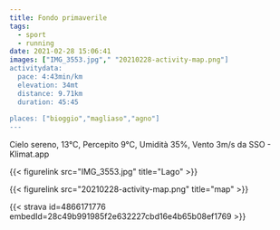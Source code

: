 ```yaml
---
title: Fondo primaverile
tags:
  - sport
  - running
date: 2021-02-28 15:06:41
images: ["IMG_3553.jpg"," "20210228-activity-map.png"]
activitydata:
  pace: 4:43min/km
  elevation: 34mt
  distance: 9.71km
  duration: 45:45
  
places: ["bioggio","magliaso","agno"]
---
```


Cielo sereno, 13°C, Percepito 9°C, Umidità 35%, Vento 3m/s da SSO - Klimat.app


{{< figurelink src="IMG_3553.jpg" title="Lago" >}}


{{< figurelink src="20210228-activity-map.png" title="map" >}}


{{< strava id=4866171776 embedId=28c49b991985f2e632227cbd16e4b65b08ef1769 >}}
